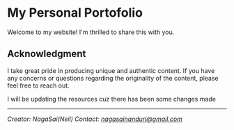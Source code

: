 # My Personal Portofolio

Welcome to my website! I'm thrilled to share this with you.

## Acknowledgment

I take great pride in producing unique and authentic content. If you have any concerns or questions regarding the originality of the content, please feel free to reach out.

I will be updating the resources cuz there has been some changes made

---

*Creator: NagaSai(Neil)*
*Contact: <a href="mailto:nagasainanduri@gmail.com">nagasainanduri@gmail.com</a>*
